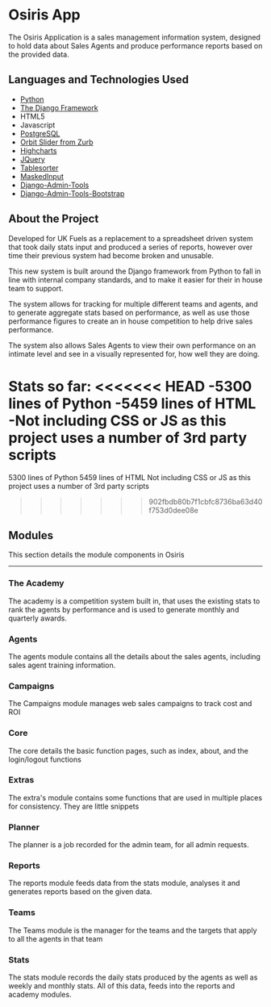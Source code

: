 # Osiris App #
The Osiris Application is a sales management information system, designed to hold data about Sales Agents and produce performance reports based on the provided data. 

## Languages and Technologies Used ##
- [Python](http://www.python.org/)
- [The Django Framework](https://www.djangoproject.com/)
- HTML5
- Javascript
- [PostgreSQL](http://www.postgresql.org/)
- [Orbit Slider from Zurb](http://www.zurb.com/playground/orbit-jquery-image-slider)
- [Highcharts](http://www.highcharts.com/)
- [JQuery](http://jquery.com/)
- [Tablesorter](http://tablesorter.com/docs/)
- [MaskedInput](http://digitalbush.com/projects/masked-input-plugin/)
- [Django-Admin-Tools](https://bitbucket.org/izi/django-admin-tools/wiki/Home)
- [Django-Admin-Tools-Bootstrap](https://bitbucket.org/salvator/django-admintools-bootstrap)

## About the Project ##
Developed for UK Fuels as a replacement to a spreadsheet driven system that took daily stats input and produced a series of reports, however over time their previous system had become broken and unusable.

This new system is built around the Django framework from Python to fall in line with internal company standards, and to make it easier for their in house team to support.

The system allows for tracking for multiple different teams and agents, and to generate aggregate stats based on performance, as well as use those performance figures to create an in house competition to help drive sales performance.

The system also allows Sales Agents to view their own performance on an intimate level and see in a visually represented for, how well they are doing.

Stats so far:
<<<<<<< HEAD
-5300  lines of Python
-5459 lines of HTML
-Not including CSS or JS as this project uses a number of 3rd party scripts
=======
5300  lines of Python
5459 lines of HTML
Not including CSS or JS as this project uses a number of 3rd party scripts
>>>>>>> 902fbdb80b7f1cbfc8736ba63d40f753d0dee08e

## Modules ##
This section details the module components in Osiris

---------------
### The Academy ###
The academy is a competition system built in, that uses the existing stats to rank the agents by performance and is used to generate monthly and quarterly awards.

### Agents ###
The agents module contains all the details about the sales agents, including sales agent training information.

### Campaigns ###
The Campaigns module manages web sales campaigns to track cost and ROI

### Core ###
The core details the basic function pages, such as index, about, and the login/logout functions

### Extras ###
The extra's module contains some functions that are used in multiple places for consistency. They are little snippets

### Planner ###
The planner is a job recorded for the admin team, for all admin requests.

### Reports ###
The reports module feeds data from the stats module, analyses it and generates reports based on the given data.

### Teams ###
The Teams module is the manager for the teams and the targets that apply to all the agents in that team

### Stats ###
The stats module records the daily stats produced by the agents as well as weekly and monthly stats. All of this data, feeds into the reports and academy modules.